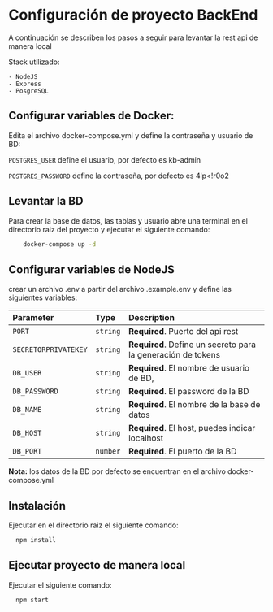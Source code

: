 # Configuración de proyecto BackEnd
A continuación se describen los pasos a seguir para levantar la rest api de manera local

Stack utilizado:

    - NodeJS
    - Express
    - PosgreSQL
## Configurar variables de Docker:
Edita el archivo docker-compose.yml y define la contraseña y usuario de BD:

`POSTGRES_USER` define el usuario, por defecto es kb-admin

`POSTGRES_PASSWORD` define la contraseña, por defecto es 4lp<!r0o2

## Levantar la BD
Para crear la base de datos, las tablas y usuario
abre una terminal en el directorio raiz del proyecto y ejecutar el siguiente comando:


```sh
	docker-compose up -d
```

## Configurar variables de NodeJS

crear un archivo .env a partir del archivo .example.env y define las siguientes variables:

| Parameter | Type     | Description                |
| :-------- | :------- | :------------------------- |
| `PORT` | `string` | **Required**. Puerto del api rest |
| `SECRETORPRIVATEKEY` | `string` | **Required**. Define un secreto para la generación de tokens |
| `DB_USER` | `string` | **Required**. El nombre de usuario de BD, |
| `DB_PASSWORD` | `string` | **Required**. El password de la BD |
| `DB_NAME` | `string` | **Required**. El nombre de la base de datos |
| `DB_HOST` | `string` | **Required**. El host, puedes indicar localhost |
| `DB_PORT` | `number` | **Required**. El puerto de la BD |

**Nota:** los datos de la BD por defecto se encuentran en el archivo docker-compose.yml

## Instalación
Ejecutar en el directorio raiz el siguiente comando:

```bash
  npm install 
```

## Ejecutar proyecto de manera local
Ejecutar el siguiente comando:

```bash
  npm start 
```

